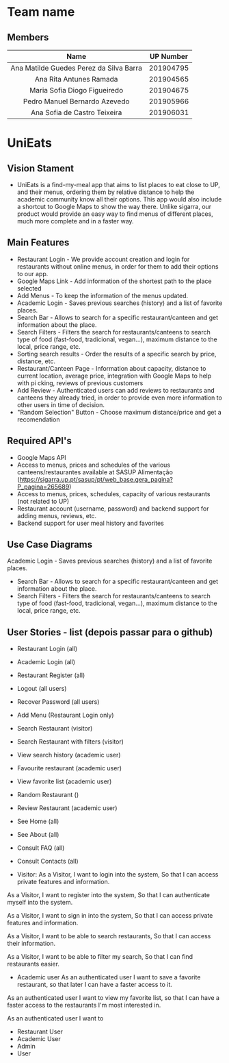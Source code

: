 # Team name

## Members

| Name | UP Number |
| :----: | :-----: |
| Ana Matilde Guedes Perez da Silva Barra |	201904795 |
| Ana Rita Antunes Ramada	| 201904565 |
| Maria Sofia Diogo Figueiredo	| 201904675 |
| Pedro Manuel Bernardo Azevedo	| 201905966 |
| Ana Sofia de Castro Teixeira	| 201906031 |

# UniEats

## Vision Stament

- UniEats is a find-my-meal app that aims to list places to eat close to UP, and their menus, ordering them by relative distance to help the academic community know all their options. This app would also include a shortcut to Google Maps to show the way there.
Unlike sigarra, our product would provide an easy way to find menus of different places, much more complete and in a faster way. 

## Main Features

- Restaurant Login - We provide account creation and login for restaurants without online menus, in order for them to add their options to our app.
- Google Maps Link - Add information of the shortest path to the place selected
- Add Menus - To keep the information of the menus updated.
- Academic Login - Saves previous searches (history) and a list of favorite places.
- Search Bar - Allows to search for a specific restaurant/canteen and get information about the place.
- Search Filters - Filters the search for restaurants/canteens to search type of food (fast-food, tradicional, vegan...), maximum distance to the local, price range, etc. 
- Sorting search results - Order the results of a specific search by price, distance, etc.
- Restaurant/Canteen Page - Information about capacity, distance to current location, average price, integration with Google Maps to help with pi   cking, reviews of previous customers 
- Add Review - Authenticated users can add reviews to restaurants and canteens they already tried, in order to provide even more information to other users in time of decision.
- "Random Selection" Button - Choose maximum distance/price and get a recomendation

## Required API's

- Google Maps API
- Access to menus, prices and schedules of the various canteens/restaurantes available at SASUP Alimentação (https://sigarra.up.pt/sasup/pt/web_base.gera_pagina?P_pagina=265689)
- Access to menus, prices, schedules, capacity of various restaurants (not related to UP)
- Restaurant account (username, password) and backend support for adding menus, reviews, etc.
- Backend support for user meal history and favorites

## Use Case Diagrams

Academic Login - Saves previous searches (history) and a list of favorite places.

- Search Bar - Allows to search for a specific restaurant/canteen and get information about the place.
- Search Filters - Filters the search for restaurants/canteens to search type of food (fast-food, tradicional, vegan...), maximum distance to the local, price range, etc. 

## User Stories - list (depois passar para o github)

- Restaurant Login (all)
- Academic Login (all)
- Restaurant Register (all)
- Logout (all users)
- Recover Password (all users)
- Add Menu (Restaurant Login only)

- Search Restaurant (visitor)
- Search Restaurant with filters (visitor)
- View search history (academic user)
- Favourite restaurant (academic user)
- View favorite list (academic user)

- Random Restaurant ()
- Review Restaurant (academic user)


- See Home (all)
- See About (all)
- Consult FAQ (all)
- Consult Contacts (all)

- Visitor:
As a Visitor,
I want to login into the system,
So that I can access private features and information.

As a Visitor,
I want to register into the system,
So that I can authenticate myself into the system.

As a Visitor,
I want to sign in into the system,
So that I can access private features and information.

As a Visitor,
I want to be able to search restaurants,
So that I can access their information.

As a Visitor,
I want to be able to filter my search,
So that I can find restaurants easier.





- Academic user
As an authenticated user I want to save a favorite restaurant, so that later I can have a faster access to it.

As an authenticated user I want to view my favorite list, so that I can have a faster access to the restaurants I'm most interested in.

As an authenticated user I want to


- Restaurant User
- Academic User
- Admin
- User